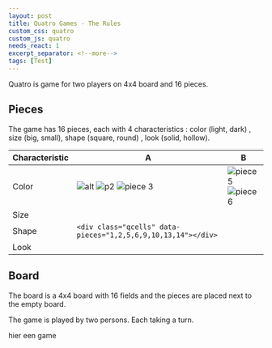 ```yaml
---
layout: post
title: Quatro Games - The Rules
custom_css: quatro
custom_js: quatro
needs_react: 1
excerpt_separator: <!--more-->
tags: [Test]
---
```

Quatro is game for two players on 4x4 board and 16 pieces.

<!--more-->
## Pieces

The game has 16 pieces, each with 4 characteristics : color (light, dark) , size (big, small), shape (square, round) , look (solid, hollow).


[p1]: ../../../assets/img/quatro/1.png "p1"
[p2]: ../../../assets/img/quatro/2.png "p2"
[p3]: ../../../assets/img/quatro/3.png "piece 3"
[p4]: ../../../assets/img/quatro/4.png "piece 4"
[p5]: ../../../assets/img/quatro/5.png "piece 5"
[p6]: ../../../assets/img/quatro/6.png "piece 6"
[p7]: ../../../assets/img/quatro/7.png "piece 7"
[p8]: ../../../assets/img/quatro/8.png "piece 8"
[p9]: ../../../assets/img/quatro/9.png "piece 9"
[p10]: ../../../assets/img/quatro/10.png "piece 10"
[p11]: ../../../assets/img/quatro/11.png "piece 11"
[p12]: ../../../assets/img/quatro/12.png "piece 12"
[p13]: ../../../assets/img/quatro/13.png "piece 13"
[p14]: ../../../assets/img/quatro/14.png "piece 14"
[p15]: ../../../assets/img/quatro/15.png "piece 15"
[p16]: ../../../assets/img/quatro/16.png "piece 16"


Characteristic | A | B
--- | --- | ---
Color | ![alt][p1] ![][p2] ![][p3] | ![][p5]![][p6]
Size | <div><div class="qcells" data-pieces="1,2,3,4,9,10,11,12"></div></div> | <div class="qcells" data-pieces="5,6,7,8,13,14,15,16"></div>
Shape | `<div class="qcells" data-pieces="1,2,5,6,9,10,13,14"></div>` | <div class="qcells" data-pieces="3,4,7,8,11,12,15,16"></div>
Look | <div class="qcells" data-pieces="1,3,5,7,9,11,13,15"></div> | <div class="qcells" data-pieces="2,4,6,8,10,12,14,16"></div>

## Board

The board is a 4x4 board with 16 fields and the pieces are placed next to the empty board.
<div class="reactboard" data-pieces="0,0,0,0,  0,0,0,0,  0,0,0,0,  0,0,0,0"></div>

The game is played by two persons. Each taking a turn. 



hier een game
<div class="reactgame"></div>
